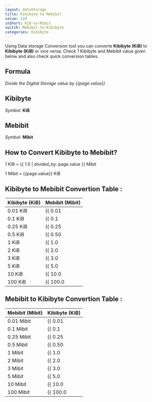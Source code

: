```yaml
---
layout: dataStorage
title: Kibibyte to Mebibit
value: 128
inShort: KiB-to-Mibit
switch: Mebibit-to-Kibibyte
categories: Kibibyte
---
```


Using Data storage Conversion tool you can converte **Kibibyte (KiB)** to **Kibibyte (KiB)** or vice versa. Check 1 Kibibyte and Mebibit value given below and also check quick conversion tables.

## Formula
*Divide the Digital Storage value by {{page.value}}*

## Kibibyte
*Symbol:* **KiB**

## Mebibit
*Symbol:* **Mibit**

## How to Convert Kibibyte to Mebibit?

1 KiB = {{ 1.0 | divided_by: page.value }} Mibit

1 Mibit = {{page.value}} KiB


## Kibibyte to Mebibit Convertion Table :

| Kibibyte (KiB) | Mebibit (Mibit) |
| ---- | ---- |
| 0.01 KiB | {{ 0.01 | divided_by: page.value }} Mibit |
| 0.1 KiB | {{ 0.1 | divided_by: page.value }} Mibit |
| 0.25 KiB | {{ 0.25 | divided_by: page.value }} Mibit |
| 0.5 KiB | {{ 0.50 | divided_by: page.value }} Mibit |
| 1 KiB | {{ 1.0 | divided_by: page.value }} Mibit |
| 2 KiB | {{ 2.0 | divided_by: page.value }} Mibit |
| 3 KiB | {{ 3.0 | divided_by: page.value }} Mibit |
| 5 KiB | {{ 5.0 | divided_by: page.value }} Mibit |
| 10 KiB | {{ 10.0 | divided_by: page.value }} Mibit |
| 100 KiB | {{ 100.0 | divided_by: page.value }} Mibit |

## Mebibit to Kibibyte Convertion Table :

| Mebibit (Mibit) | Kibibyte (KiB) |
| ---- | ---- |
| 0.01 Mibit | {{ 0.01 | times: page.value }} KiB |
| 0.1 Mibit | {{ 0.1 | times: page.value }} KiB |
| 0.25 Mibit | {{ 0.25 | times: page.value }} KiB |
| 0.5 Mibit | {{ 0.50 | times: page.value }} KiB |
| 1 Mibit | {{ 1.0 | times: page.value }} KiB |
| 2 Mibit | {{ 2.0 | times: page.value }} KiB |
| 3 Mibit | {{ 3.0 | times: page.value }} KiB |
| 5 Mibit | {{ 5.0 | times: page.value }} KiB |
| 10 Mibit | {{ 10.0 | times: page.value }} KiB |
| 100 Mibit | {{ 100.0 | times: page.value }} KiB |


<script>
document.getElementById('selectInput')[5].selected = true
document.getElementById('selectOutput')[7].selected = true
</script>

